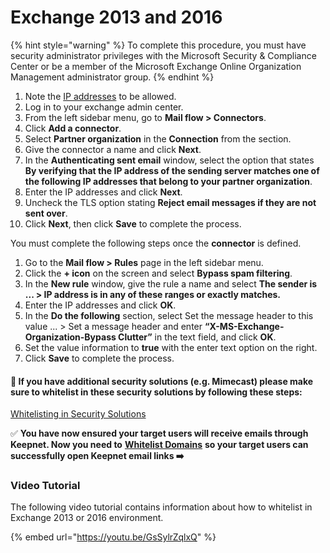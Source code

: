 # Exchange 2013 and 2016

{% hint style="warning" %}
To complete this procedure, you must have security administrator privileges with the Microsoft Security & Compliance Center or be a member of the Microsoft Exchange Online Organization Management administrator group.
{% endhint %}

1. Note the [IP addresses](https://app.gitbook.com/o/-LMcQ_WBbT5jibln-2Mt/s/lKFxOYqYqSykikkXpwjG/next-generation-product/getting-started/3.-ensure-email-deliverability/exchange-2013-and-2016) to be allowed.
2. Log in to your exchange admin center.
3. From the left sidebar menu, go to **Mail flow > Connectors**.
4. Click **Add a connector**.
5. Select **Partner organization** in the **Connection** from the section.
6. Give the connector a name and click **Next**.
7. In the **Authenticating sent email** window, select the option that states **By verifying that the IP address of the sending server matches one of the following IP addresses that belong to your partner organization**.
8. Enter the IP addresses and click **Next**.
9. Uncheck the TLS option stating **Reject email messages if they are not sent over**.
10. Click **Next**, then click **Save** to complete the process.

You must complete the following steps once the **connector** is defined.

1. Go to the **Mail flow > Rules** page in the left sidebar menu.
2. Click the **+ icon** on the screen and select **Bypass spam filtering**.
3. In the **New rule** window, give the rule a name and select **The sender is ... > IP address is in any of these ranges or exactly matches.**
4. Enter the IP addresses and click **OK**.
5. In the **Do the following** section, select Set the message header to this value ... > Set a message header and enter **“X-MS-Exchange-Organization-Bypass Clutter”** in the text field, and click **OK**.
6. Set the value information to **true** with the enter text option on the right.
7. Click **Save** to complete the process.

#### **🚨 If you have additional security solutions (e.g. Mimecast) please make sure to whitelist in these security solutions by following these steps:**

[​Whitelisting in Security Solutions​](../../miscellaneous/whitelisting/whitelisting-in-other-security-solutions.md)

​✅ **You have now ensured your target users will receive emails through Keepnet. Now you need to** [**Whitelist Domains**](../recommended-add-domains-to-url-protection/) **so your target users can successfully open Keepnet email links ➡️**

### Video Tutorial <a href="#video-tutorial" id="video-tutorial"></a>

The following video tutorial contains information about how to whitelist in Exchange 2013 or 2016 environment.

{% embed url="https://youtu.be/GsSylrZqlxQ" %}
